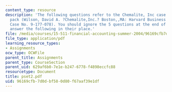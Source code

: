 ```yaml
---
content_type: resource
description: 'The following questions refer to the Chemalite, Inc case in the course
  pack (Wilson, David A. ?Chemalite,Inc.? Boston,,MA: Harvard Business School, 2003.
  Case No. 9-177-078). You should ignore the 5 questions at the end of the case and
  answer the following in their place.'
file: /media/courses/15-511-financial-accounting-summer-2004/96169cfb7d0dbf580d80f67aaf39e1df_pset2.pdf
file_type: application/pdf
learning_resource_types:
- Assignments
ocw_type: OCWFile
parent_title: Assignments
parent_type: CourseSection
parent_uid: 629af6b0-7e1e-b247-6778-f4898eccfc88
resourcetype: Document
title: pset2.pdf
uid: 96169cfb-7d0d-bf58-0d80-f67aaf39e1df
---
```

